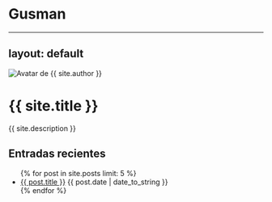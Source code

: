 # Gusman
---
layout: default
---

<div class="home">
  <div class="hero">
    <div class="avatar">
      <img src="{{ site.avatar }}" alt="Avatar de {{ site.author }}">
    </div>
    <div class="description">
      <h1>{{ site.title }}</h1>
      <p>{{ site.description }}</p>
    </div>
  </div>

  <div class="recent-posts">
    <h2>Entradas recientes</h2>
    <ul>
      {% for post in site.posts limit: 5 %}
        <li>
          <a href="{{ post.url }}">{{ post.title }}</a>
          <span class="post-date">{{ post.date | date_to_string }}</span>
        </li>
      {% endfor %}
    </ul>
  </div>
</div>

